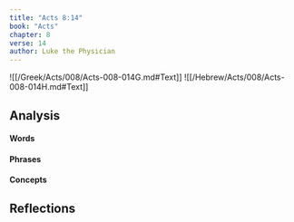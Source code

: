 ```yaml
---
title: "Acts 8:14"
book: "Acts"
chapter: 8
verse: 14
author: Luke the Physician
---
```

![[/Greek/Acts/008/Acts-008-014G.md#Text]]
![[/Hebrew/Acts/008/Acts-008-014H.md#Text]]

## Analysis

#### Words

#### Phrases

#### Concepts

## Reflections
